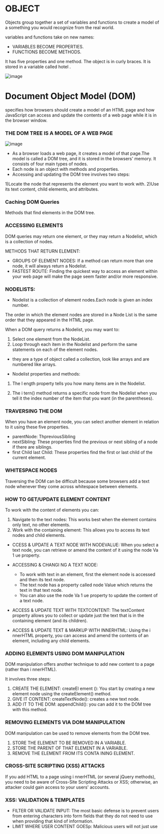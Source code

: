 # OBJECT

Objects group together a set of variables and functions to create a model 
of a something you would recognize from the real world.

variables and functions take on new names:

*  VARIABLES BECOME PROPERTIES.
*  FUNCTIONS BECOME METHODS.

It has five properties and one method. The object is in curly braces. It is stored in a variable called hotel . 

![image](https://user-images.githubusercontent.com/79087406/110230570-9922bd00-7f1a-11eb-84b7-3277b0e2f844.png)

# Document Object Model (DOM) 

specifies how browsers should create a model of an HTML page and how JavaScript can access and update the 
contents of a web page while it is in the browser window. 

### THE DOM TREE IS A  MODEL OF A WEB PAGE 

![image](https://data-flair.training/blogs/wp-content/uploads/sites/2/2019/08/Js-Dom-Tree.png)

* As a browser loads a web page, it creates a model of that page.The model is called a DOM tree, and it is stored in the browsers' memory. 
It consists of four main types of nodes.
* Each node is an object with methods and properties.
* Accessing and updating the DOM tree involves two steps: 

1)Locate the node that represents the element you want to work with. 
2)Use its text content, child elements, and attributes. 

### Caching DOM Queries

Methods that find elements in the DOM tree. 

### ACCESSING ELEMENTS 

DOM queries may return one element, or they may return a Nodelist, which is a collection of nodes.

METHODS THAT RETURN ELEMENT:

* GROUPS OF ELEMENT NODES: If a method can return more than one node, it will always return a Nodelist.
* FASTEST ROUTE: Finding the quickest way to access an element within your web page will make the page seem faster and/or more responsive. 

### NODELISTS: 

* Nodelist is a collection of element nodes.Each node is given an index number.

The order in which the element nodes are stored in a 
Node List is the same order that they appeared in the 
HTML page. 

When a DOM query returns a Nodelist, you may want to: 

1) Select one element from the NodeList. 
2) Loop through each item in the Nodelist and perform the same statements on each of the element nodes.

* they are a type of object called a collection, look like arrays and are numbered like arrays.

* Nodelist properties and methods:

1) The l ength property tells you how many items are in the Nodelist. 

2) The i tern() method returns a specific node from the Nodelist when you tell it the index number of the item that you want (in the parentheses). 

### TRAVERSING THE DOM 

When you have an element node, you can select another element in relation to it using these five properties. 

* parentNode: ThpreviousSibling 
* nextSibling: These properties find the previous or next sibling of a node if there are siblings.
* first Child last Child: These properties find the first or last child of the current element. 

### WHITESPACE NODES 

Traversing the DOM can be difficult because some browsers add a text node whenever they come across whitespace between elements. 

### HOW TO GET/UPDATE ELEMENT CONTENT 

To work with the content of elements you can: 

1) Navigate to the text nodes: This works best when the element contains only text, no other elements. 
2) Work with the containing element: This allows you to access its text nodes and child elements. 

* CCESS & UPDATE A TEXT NODE WITH NODEVALUE: When you select a text node, you can retrieve or amend the content of it using the node Va 1 ue property. 
* ACCESSING & CHANGI NG A TEXT NODE:
  * To work with text in an element, first the element node is accessed and then its text node.
  * The text node has a property called node Value which returns the text in that text node.
  * You can also use the node Va 1 ue property to update the content of a text node.

* ACCESS & UPDATE TEXT WITH TEXTCONTENT: The textContent property allows you to collect or update just the text that is in the 
  containing element (and its children).
  
* ACCESS & UPDATE TEXT & MARKUP WITH INNERHTML: Using the i nnerHTML property, you can access and amend the contents of an element, 
  including any child elements. 

### ADDING ELEMENTS USING DOM MANIPULATION 

DOM manipulation offers another technique to add new content to a page (rather than i nnerHTML).

It involves three steps: 

1) CREATE THE ELEMENT: createEl ement (): You start by creating a new element node using the createElement() method. 
2) GIVE IT CONTENT: createTextNode(): creates a new text node.
3) ADD IT TO THE DOM: appendChild(): you can add it to the DOM tree with this method.

### REMOVING ELEMENTS VIA DOM MANIPULATION 

DOM manipulation can be used to remove elements from the DOM tree. 
1) STORE THE ELEMENT TO BE REMOVED IN A VARIABLE.
2) STORE THE PARENT OF THAT ELEMENT IN A VARIABLE.
3) REMOVE THE ELEMENT FROM ITS CONTA INING ELEMENT.

### CROSS-SITE SCRIPTING (XSS) ATTACKS

If you add HTML to a page using i nnerHTML (or several jQuery methods), you need to be aware of Cross-Site Scripting Attacks or XSS; otherwise, 
an attacker could gain access to your users' accounts.

### XSS: VALIDATION & TEMPLATES
* FILTER OR VALIDATE INPUT: The most basic defense is to prevent users from entering characters into form fields that they do not 
need to use when providing that kind of information. 
* LIMIT WHERE USER CONTENT GOESp: Malicious users will not just use <script> tags to try and create an XSS attack.

### XSS: ESCAPING & CONTROLLING MARKUP 

Any content generated by users that contain characters that are used in code should be escaped on the server. You must control any markup 
added to the page. 

### What is the hardest thing about writing code?

* Learning a new technology
* Naming things
* Testing your code
* Debugging
* Fixing bugs
* Making software maintainable

### Why problem domains are hard

![image](https://flylib.com/books/2/623/1/html/2/images/032112247x/graphics/02fig01.gif)

* The reason is because you can’t really see what you are trying to build very clearly.
* The big issue is that many problem domains are like a puzzle with a blurry picture or no picture at all.

### Programming is easy if you understand the problem domain

* given the entire problem domain in the form of a spec that was clear and unambiguous.
* took the time to clearly understand the problem domain before writing any code.
* make the problem domain easier by cutting out cases and narrowing your focus to a particular part of the problem.
* able to learn that problem domain.
* impact marketing themselves and branding can have on their opportunities.





* 
